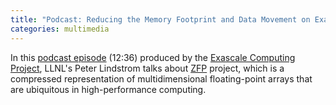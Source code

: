 ```yaml
---
title: "Podcast: Reducing the Memory Footprint and Data Movement on Exascale Systems"
categories: multimedia
---
```


In this [podcast episode](https://www.exascaleproject.org/reducing-the-memory-footprint-and-data-movement-on-exascale-systems/) (12:36) produced by the [Exascale Computing Project](https://exascaleproject.org/), LLNL's Peter Lindstrom talks about [ZFP](https://github.com/LLNL/zfp) project, which is a compressed representation of multidimensional floating-point arrays that are ubiquitous in high-performance computing.
